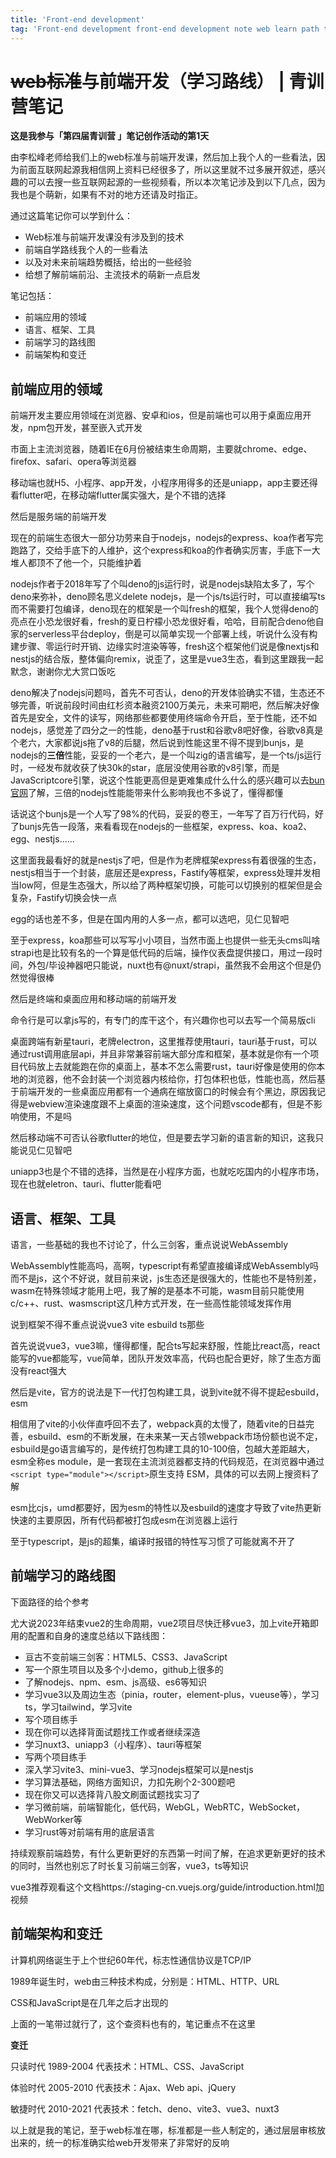 ```yaml
---
title: 'Front-end development'
tag: 'Front-end development front-end development note web learn path ts WebAssembly rust 浏览器 前端开发 学习路线'
---
```


# ~~web标准~~与前端开发（学习路线） | 青训营笔记

**这是我参与「第四届青训营 」笔记创作活动的第1天** 

由李松峰老师给我们上的web标准与前端开发课，然后加上我个人的一些看法，因为前面互联网起源我相信网上资料已经很多了，所以这里就不过多展开叙述，感兴趣的可以去搜一些互联网起源的一些视频看，所以本次笔记涉及到以下几点，因为我也是个萌新，如果有不对的地方还请及时指正。

通过这篇笔记你可以学到什么：

- Web标准与前端开发课没有涉及到的技术
- 前端自学路线我个人的一些看法
- 以及对未来前端趋势概括，给出的一些经验
- 给想了解前端前沿、主流技术的萌新一点启发

笔记包括：

- 前端应用的领域
- 语言、框架、工具
- 前端学习的路线图
- 前端架构和变迁



## 前端应用的领域

前端开发主要应用领域在浏览器、安卓和ios，但是前端也可以用于桌面应用开发，npm包开发，甚至嵌入式开发

市面上主流浏览器，随着IE在6月份被结束生命周期，主要就chrome、edge、firefox、safari、opera等浏览器

移动端也就H5、小程序、app开发，小程序用得多的还是uniapp，app主要还得看flutter吧，在移动端flutter属实强大，是个不错的选择

然后是服务端的前端开发

现在的前端生态很大一部分功劳来自于nodejs，nodejs的express、koa作者写完跑路了，交给手底下的人维护，这个express和koa的作者确实厉害，手底下一大堆人都顶不了他一个，只能维护着

nodejs作者于2018年写了个叫deno的js运行时，说是nodejs缺陷太多了，写个deno来弥补，deno顾名思义delete nodejs，是一个js/ts运行时，可以直接编写ts而不需要打包编译，deno现在的框架是一个叫fresh的框架，我个人觉得deno的亮点在小恐龙很好看，fresh的夏日柠檬小恐龙很好看，哈哈，目前配合deno他自家的serverless平台deploy，倒是可以简单实现一个部署上线，听说什么没有构建步骤、零运行时开销、边缘实时渲染等等，fresh这个框架他们说是像nextjs和nestjs的结合版，整体偏向remix，说歪了，这里是vue3生态，看到这里跟我一起默念，谢谢你尤大赏口饭吃

deno解决了nodejs问题吗，首先不可否认，deno的开发体验确实不错，生态还不够完善，听说前段时间由红杉资本融资2100万美元，未来可期吧，然后解决好像首先是安全，文件的读写，网络那些都要使用终端命令开启，至于性能，还不如nodejs，感觉差了四分之一的性能，deno基于rust和谷歌v8吧好像，谷歌v8真是个老六，大家都说js拖了v8的后腿，然后说到性能这里不得不提到bunjs，是nodejs的**三倍**性能，妥妥的一个老六，是一个叫zig的语言编写，是一个ts/js运行时，一经发布就收获了快30k的star，底层没使用谷歌的v8引擎，而是JavaScriptcore引擎，说这个性能更高但是更难集成什么什么的感兴趣可以去[bun官网](https://bun.sh/)了解，三倍的nodejs性能能带来什么影响我也不多说了，懂得都懂

话说这个bunjs是一个人写了98%的代码，妥妥的卷王，一年写了百万行代码，好了bunjs先告一段落，来看看现在nodejs的一些框架，express、koa、koa2、egg、nestjs......

这里面我最看好的就是nestjs了吧，但是作为老牌框架express有着很强的生态，nestjs相当于一个封装，底层还是express，Fastify等框架，express处理并发相当low阿，但是生态强大，所以给了两种框架切换，可能可以切换别的框架但是会复杂，Fastify切换会快一点

egg的话也差不多，但是在国内用的人多一点，都可以选吧，见仁见智吧

至于express，koa那些可以写写小小项目，当然市面上也提供一些无头cms叫啥strapi也是比较有名的一个算是低代码的后端，操作仪表盘提供接口，用过一段时间，外包/毕设神器吧只能说，nuxt也有@nuxt/strapi，虽然我不会用这个但是仍然觉得很棒

然后是终端和桌面应用和移动端的前端开发

命令行是可以拿js写的，有专门的库干这个，有兴趣你也可以去写一个简易版cli

桌面跨端有新星tauri，老牌electron，这里推荐使用tauri，tauri基于rust，可以通过rust调用底层api，并且非常兼容前端大部分库和框架，基本就是你有一个项目代码放上去就能跑在你的桌面上，基本不怎么需要rust，tauri好像是使用的你本地的浏览器，他不会封装一个浏览器内核给你，打包体积也低，性能也高，然后基于前端开发的一些桌面应用都有一个通病在缩放窗口的时候会有个黑边，原因我记得是webview渲染速度跟不上桌面的渲染速度，这个问题vscode都有，但是不影响使用，不是吗

然后移动端不可否认谷歌flutter的地位，但是要去学习新的语言新的知识，这我只能说见仁见智吧

uniapp3也是个不错的选择，当然是在小程序方面，也就吃吃国内的小程序市场，现在也就eletron、tauri、flutter能看吧

## 语言、框架、工具

语言，一些基础的我也不讨论了，什么三剑客，重点说说WebAssembly

WebAssembly性能高吗，高啊，typescript有希望直接编译成WebAssembly吗而不是js，这个不好说，就目前来说，js生态还是很强大的，性能也不是特别差，wasm在特殊领域才能用上吧，我了解的是基本不可能，wasm目前只能使用c/c++、rust、wasmscript这几种方式开发，在一些高性能领域发挥作用

说到框架不得不重点说说vue3 vite esbuild ts那些

首先说说vue3，vue3嘛，懂得都懂，配合ts写起来舒服，性能比react高，react能写的vue都能写，vue简单，团队开发效率高，代码也配合更好，除了生态方面没有react强大

然后是vite，官方的说法是下一代打包构建工具，说到vite就不得不提起esbuild，esm

相信用了vite的小伙伴直呼回不去了，webpack真的太慢了，随着vite的日益完善，esbuild、esm的不断发展，在未来某一天占领webpack市场份额也说不定，esbuild是go语言编写的，是传统打包构建工具的10-100倍，包越大差距越大，esm全称es module，是一套现在主流浏览器都支持的代码规范，在浏览器中通过`<script type="module"></script>`原生支持 ESM，具体的可以去网上搜资料了解

esm比cjs，umd都要好，因为esm的特性以及esbuild的速度才导致了vite热更新快速的主要原因，所有代码都被打包成esm在浏览器上运行

至于typescript，是js的超集，编译时报错的特性写习惯了可能就离不开了

## 前端学习的路线图

下面路径的给个参考

尤大说2023年结束vue2的生命周期，vue2项目尽快迁移vue3，加上vite开箱即用的配置和自身的速度总结以下路线图：

- 亘古不变前端三剑客：HTML5、CSS3、JavaScript
- 写一个原生项目以及多个小demo，github上很多的
- 了解nodejs、npm、esm、js高级、es6等知识
- 学习vue3以及周边生态（pinia，router，element-plus，vueuse等），学习ts，学习tailwind，学习vite
- 写个项目练手
- 现在你可以选择背面试题找工作或者继续深造
- 学习nuxt3、uniapp3（小程序）、tauri等框架
- 写两个项目练手
- 深入学习vite3、mini-vue3、学习nodejs框架可以是nestjs
- 学习算法基础，网络方面知识，力扣先刷个2-300题吧
- 现在你又可以选择背八股文刷面试题找实习了
- 学习微前端，前端智能化，低代码，WebGL，WebRTC，WebSocket，WebWorker等
- 学习rust等对前端有用的底层语言

持续观察前端趋势，有什么更新更好的东西第一时间了解，在追求更新更好的技术的同时，当然也别忘了时长复习前端三剑客，vue3，ts等知识

vue3推荐观看这个文档https://staging-cn.vuejs.org/guide/introduction.html加视频

## 前端架构和变迁

计算机网络诞生于上个世纪60年代，标志性通信协议是TCP/IP

1989年诞生时，web由三种技术构成，分别是：HTML、HTTP、URL

CSS和JavaScript是在几年之后才出现的

上面的一笔带过就行了，这个查资料也有的，笔记重点不在这里

**变迁**

只读时代 1989-2004 代表技术：HTML、CSS、JavaScript

体验时代 2005-2010 代表技术：Ajax、Web api、jQuery

敏捷时代 2010-2021 代表技术：fetch、deno、vite3、vue3、nuxt3



以上就是我的笔记，至于web标准在哪，标准都是一些人制定的，通过层层审核放出来的，统一的标准确实给web开发带来了非常好的反响